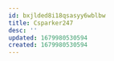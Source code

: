 ```yaml
---
id: bxjlded8i18qsasyy6wblbw
title: Csparker247
desc: ''
updated: 1679980530594
created: 1679980530594
---
```

